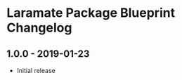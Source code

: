 
Laramate Package Blueprint Changelog
===================================================================================================



1.0.0 - 2019-01-23
-------------------------------------------------------------------------------
- Initial release




<!-- Laramate Links -->
[Laramate Website]: http://www.laramate.de
[Laramate Github]: https://github.com/Laramate
